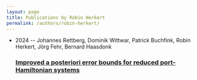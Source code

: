 ```yaml
---
layout: page
title: Publications by Robin Herkert
permalink: /authors/robin-herkert/
---
```


<ul class="post-list">
<li><span class='post-meta'>2024 -- Johannes Rettberg, Dominik Wittwar, Patrick Buchfink, Robin Herkert, Jörg Fehr, Bernard Haasdonk</span><h3><a class='post-link' href='../../improved-a-posteriori-error-bounds-for-reduced-port-hamiltonian-systems'>Improved a posteriori error bounds for reduced port-Hamiltonian systems</a></h3></li>

</ul>
